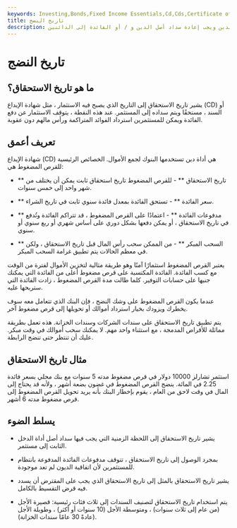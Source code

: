 ```yaml
---
keywords: Investing,Bonds,Fixed Income Essentials,Cd,Cds,Certificate of Deposit,Maturity,Maturity Date,Fixed Income
title: تاريخ النضج
description: تاريخ الاستحقاق هو موعد استحقاق الدين ويجب إعادة سداد أصل الدين و / أو الفائدة إلى الدائنين.
---
```


# تاريخ النضج
## ما هو تاريخ الاستحقاق؟

يشير تاريخ الاستحقاق إلى التاريخ الذي يصبح فيه الاستثمار ، مثل شهادة الإيداع (CD) أو السند ، مستحقًا ويتم سداده إلى المستثمر. عند هذه النقطة ، يتوقف الاستثمار عن دفع الفائدة ويمكن للمستثمرين استرداد الفوائد المتراكمة ورأس مالهم دون عقوبة.

## تعريف أعمق

شهادة الإيداع (CD) هي أداة دين تستخدمها البنوك لجمع الأموال. الخصائص الرئيسية للقرص المضغوط هي:

- ** تاريخ الاستحقاق ** - للقرص المضغوط تاريخ استحقاق ثابت يمكن أن يختلف من شهر واحد إلى خمس سنوات.

- ** سعر الفائدة ** - تستحق الفائدة بمعدل فائدة سنوي ثابت في تاريخ الشراء.

- ** مدفوعات الفائدة ** - اعتمادًا على القرص المضغوط ، قد تتراكم الفائدة وتُدفع في تاريخ الاستحقاق ، أو يمكن دفعها بشكل دوري على أساس شهري أو ربع سنوي أو سنوي.

- ** السحب المبكر ** - من الممكن سحب رأس المال قبل تاريخ الاستحقاق ، ولكن في معظم الحالات يتم تطبيق غرامة السحب المبكر.

يعتبر القرص المضغوط استثمارًا آمنًا وهو طريقة مثالية لتخزين الأموال لفترة من الوقت مع كسب الفائدة. الفائدة المكتسبة على قرص مضغوط أعلى من الفائدة التي يمكنك جنيها على حسابات التوفير. كلما طالت مدة القرص المضغوط ، زادت الفائدة التي ستربحها عليه.

عندما يكون القرص المضغوط على وشك النضج ، فإن البنك الذي تتعامل معه سوف يخطرك ويزودك بخيار استرداد أموالك أو تحويلها إلى قرص مضغوط آخر.

يتم تطبيق تاريخ الاستحقاق على سندات الشركات وسندات الخزانة. هذه تعمل بطريقة مماثلة للأقراص المدمجة ، مع استثناء واحد مهم. لا يمكنك سحب أموالك في وقت مبكر. عليك أن تنتظر حتى تنضج الرابطة.

## مثال تاريخ الاستحقاق

استثمر تشارلز 10000 دولار في قرص مضغوط مدته 5 سنوات مع بنك محلي بسعر فائدة 2.25 في المائة. ينضج القرص المضغوط في غضون بضعة أشهر ، ولأنه قد يحتاج إلى المال في وقت لاحق من العام ، يقوم بإخطار البنك بأنه يريد تحويل القرص المضغوط إلى قرص مضغوط مدته 6 أشهر.

## يسلط الضوء

- يشير تاريخ الاستحقاق إلى اللحظة الزمنية التي يجب فيها سداد أصل أداة الدخل الثابت إلى مستثمر.

- بمجرد الوصول إلى تاريخ الاستحقاق ، تتوقف مدفوعات الفائدة المدفوعة بانتظام للمستثمرين لأن اتفاقية الديون لم تعد موجودة.

- يشير تاريخ الاستحقاق بالمثل إلى تاريخ الاستحقاق الذي يجب على المقترض أن يسدد فيه قرض التقسيط بالكامل.

- يتم استخدام تاريخ الاستحقاق لتصنيف السندات إلى ثلاث فئات رئيسية: قصيرة الأجل (من عام إلى ثلاث سنوات) ، ومتوسطة الأجل (10 سنوات أو أكثر) ، وطويلة الأجل (عادةً 30 عامًا سندات الخزانة).

